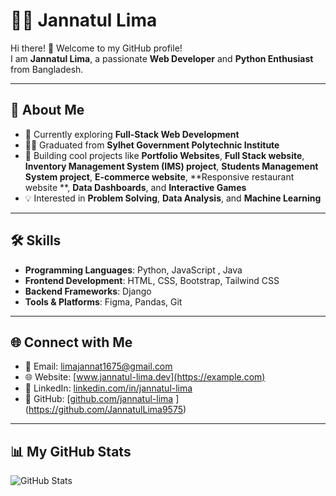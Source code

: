 # 👩‍💻 Jannatul Lima  

Hi there! 👋 
Welcome to my GitHub profile!  
I am **Jannatul Lima**, a passionate **Web Developer** and **Python Enthusiast** from Bangladesh.  

---

## 🚀 About Me  
- 🌱 Currently exploring **Full-Stack Web Development** 
- 👩‍🎓 Graduated from **Sylhet Government Polytechnic Institute**  
- 💼 Building cool projects like **Portfolio Websites**, **Full Stack website**, **Inventory Management System (IMS) project**, **Students Management System project**,  **E-commerce website**, **Responsive restaurant website **, **Data Dashboards**, and **Interactive Games**  
- 💡 Interested in **Problem Solving**, **Data Analysis**, and **Machine Learning**  

---

## 🛠️ Skills  
- **Programming Languages**: Python, JavaScript , Java 
- **Frontend Development**: HTML, CSS, Bootstrap, Tailwind CSS  
- **Backend Frameworks**: Django  
- **Tools & Platforms**: Figma, Pandas, Git  

---

## 🌐 Connect with Me  
- 📧 Email: [limajannat1675@gmail.com](mailto:limajannat1675@gmail.com)  
- 🌐 Website: [www.jannatul-lima.dev](https://example.com)  
- 💼 LinkedIn: [linkedin.com/in/jannatul-lima](https://linkedin.com/in/jannatul-lima)  
- 🖤 GitHub: [[github.com/jannatul-lima](https://github.com/jannatul-lima) ](https://github.com/JannatulLima9575) 

---

## 📊 My GitHub Stats  
![GitHub Stats](https://github-readme-stats.vercel.app/api?username=JannatulLima9575&show_icons=true&theme=tokyonight)
